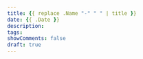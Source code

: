 ```yaml
---
title: {{ replace .Name "-" " " | title }}
date: {{ .Date }}
description:
tags:
showComments: false
draft: true
---
```

